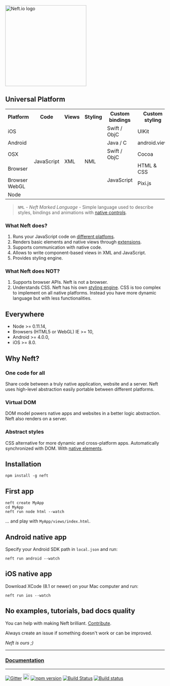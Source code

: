 <img src="https://cdn.rawgit.com/Neft-io/neft/master/media/neft-white-full.svg" alt="Neft.io logo" width="256" />

## Universal Platform

<table>
    <tr>
        <th>Platform</th>
        <th>Code</th>
        <th>Views</th>
        <th>Styling</th>
        <th>Custom bindings</th>
        <th>Custom styling</th>
    </tr>
    <tr>
        <td>iOS</td>
        <td rowspan="6">JavaScript</td>
        <td rowspan="6">XML</td>
        <td rowspan="6">NML</td>
        <td>Swift / ObjC</td>
        <td>UIKit</td>
    </tr>
    <tr>
        <td>Android</td>
        <td>Java / C</td>
        <td>android.view</td>
    </tr>
    <tr>
        <td>OSX</td>
        <td>Swift / ObjC</td>
        <td>Cocoa</td>
    </tr>
    <tr>
        <td>Browser</td>
        <td rowspan="3">JavaScript</td>
        <td>HTML & CSS</td>
    </tr>
    <tr>
        <td>Browser WebGL</td>
        <td>Pixi.js</td>
    </tr>
    <tr>
        <td>Node</td>
        <td></td>
    </tr>
</table>

> `NML` - *Neft Marked Language* - Simple language used to describe styles, bindings and animations with [native controls](http://neft.io/extensions/native-items.html).

### What Neft does?

1. Runs your JavaScript code on [different platfoms](#everywhere).
2. Renders basic elements and native views through [extensions](http://neft.io/extensions.html).
3. Supports communication with native code.
4. Allows to write component-based views in XML and JavaScript.
5. Provides styling engine.

### What Neft does NOT?

1. Supports browser APIs. Neft is not a browser.
2. Understands CSS. Neft has his own [styling engine](http://neft.io/styles.html). CSS is too complex to implement on all native platforms. Instead you have more dynamic language but with less functionalities.

## Everywhere

- Node >= 0.11.14,
- Browsers (HTML5 or WebGL) IE >= 10,
- Android >= 4.0.0,
- iOS >= 8.0.

## Why Neft?

### One code for all

Share code between a truly native application, website and a server. Neft uses high-level abstraction easily portable between different platforms.

### Virtual DOM

DOM model powers native apps and websites in a better logic abstraction. Neft also renders on a server.

### Abstract styles

CSS alternative for more dynamic and cross-platform apps. Automatically synchronized with DOM. With [native elements](http://neft.io/extensions/native-items.html).

## Installation

```
npm install -g neft
```

## First app

```
neft create MyApp
cd MyApp
neft run node html --watch
```

... and play with `MyApp/views/index.html`.

## Android native app

Specify your Android SDK path in `local.json` and run:

```
neft run android --watch
```

## iOS native app

Download XCode (8.1 or newer) on your Mac computer and run:

```
neft run ios --watch
```

## No examples, tutorials, bad docs quality

You can help with making Neft brilliant. [Contribute](http://neft.io/contribute.html).

Always create an issue if something doesn't work or can be improved.

*Neft is ours ;)*

* * *

### [Documentation](http://neft.io)

* * *

[![Gitter](https://img.shields.io/gitter/room/nwjs/nw.js.svg)](https://gitter.im/Neft-io/neft)
<a href="https://twitter.com/neft_io"><img src="https://g.twimg.com/about/feature-corporate/image/followbutton.png" alt="Twitter" height="20" /></a>
[![npm version](https://badge.fury.io/js/neft.svg)](https://badge.fury.io/js/neft)
[![Build Status](https://travis-ci.org/Neft-io/neft.svg?branch=master)](https://travis-ci.org/Neft-io/neft)
[![Build status](https://ci.appveyor.com/api/projects/status/k3mj31b8406cwflv/branch/master?svg=true)](https://ci.appveyor.com/project/KrysKruk/neft/branch/master)

